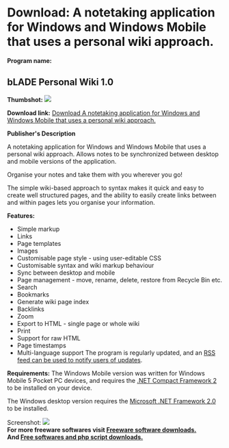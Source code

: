 # Download: A notetaking application for Windows and Windows Mobile that uses a personal wiki approach.

**Program name:**

## bLADE Personal Wiki 1.0

  
**Thumbshot:** ![](http://www.freewarefiles.com/screenshot/bpwiki_md.jpg)   
  
**Download link:** [Download A notetaking application for Windows and Windows Mobile that uses a personal wiki approach.](http://freesoftwares.boysofts.com/BLADE-Personal-Wiki_program_29105.html)  
  


**Publisher's Description**  
  


A notetaking application for Windows and Windows Mobile that uses a personal wiki approach. Allows notes to be synchronized between desktop and mobile versions of the application. 

Organise your notes and take them with you wherever you go! 

The simple wiki-based approach to syntax makes it quick and easy to create well structured pages, and the ability to easily create links between and within pages lets you organise your information. 

**Features:**

  * Simple markup
  * Links
  * Page templates
  * Images
  * Customisable page style - using user-editable CSS
  * Customisable syntax and wiki markup behaviour
  * Sync between desktop and mobile
  * Page management - move, rename, delete, restore from Recycle Bin etc.
  * Search
  * Bookmarks
  * Generate wiki page index
  * Backlinks
  * Zoom 
  * Export to HTML - single page or whole wiki
  * Print
  * Support for raw HTML
  * Page timestamps
  * Multi-language support
The program is regularly updated, and an [RSS feed can be used to notify users of updates](http://bladewiki.blogspot.com/atom.xml). 

**Requirements:** The Windows Mobile version was written for Windows Mobile 5 Pocket PC devices, and requires the [.NET Compact Framework 2](http://www.microsoft.com/downloads/details.aspx?familyid=0C1B0A88-59E2-4EBA-A70E-4CD851C5FCC4&displaylang=en) to be installed on your device. 

The Windows desktop version requires the [Microsoft .NET Framework 2.0](http://www.freewarefiles.com/program_10_108_16026.html) to be installed.

  
  
Screenshot: ![](http://www.freewarefiles.com/screenshot/bpwiki.jpg)   
**For more freeware softwares visit [Freeware software downloads.](http://freesoftwares.boysofts.com/)**   
**And [Free softwares and php script downloads.](http://www.boysofts.com/)**
